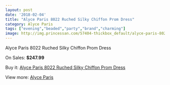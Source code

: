 ```yaml
---
layout: post
date: '2018-02-04'
title: "Alyce Paris 8022 Ruched Silky Chiffon Prom Dress"
category: Alyce Paris
tags: ["evening","beaded","party","brand","charming"]
image: http://img.princessan.com/57404-thickbox_default/alyce-paris-8022-ruched-silky-chiffon-prom-dress.jpg
---
```

Alyce Paris 8022 Ruched Silky Chiffon Prom Dress

On Sales: **$247.99**
<a href="https://www.princessan.com/en/alyce-paris/25386-alyce-paris-8022-ruched-silky-chiffon-prom-dress.html"><amp-img layout="responsive" width="600" height="600" src="//img.princessan.com/57404-thickbox_default/alyce-paris-8022-ruched-silky-chiffon-prom-dress.jpg" alt="Alyce Paris 8022 Ruched Silky Chiffon Prom Dress 0" /></a>
<a href="https://www.princessan.com/en/alyce-paris/25386-alyce-paris-8022-ruched-silky-chiffon-prom-dress.html"><amp-img layout="responsive" width="600" height="600" src="//img.princessan.com/57407-thickbox_default/alyce-paris-8022-ruched-silky-chiffon-prom-dress.jpg" alt="Alyce Paris 8022 Ruched Silky Chiffon Prom Dress 1" /></a>
<a href="https://www.princessan.com/en/alyce-paris/25386-alyce-paris-8022-ruched-silky-chiffon-prom-dress.html"><amp-img layout="responsive" width="600" height="600" src="//img.princessan.com/57406-thickbox_default/alyce-paris-8022-ruched-silky-chiffon-prom-dress.jpg" alt="Alyce Paris 8022 Ruched Silky Chiffon Prom Dress 2" /></a>
<a href="https://www.princessan.com/en/alyce-paris/25386-alyce-paris-8022-ruched-silky-chiffon-prom-dress.html"><amp-img layout="responsive" width="600" height="600" src="//img.princessan.com/57405-thickbox_default/alyce-paris-8022-ruched-silky-chiffon-prom-dress.jpg" alt="Alyce Paris 8022 Ruched Silky Chiffon Prom Dress 3" /></a>

Buy it: [Alyce Paris 8022 Ruched Silky Chiffon Prom Dress](https://www.princessan.com/en/alyce-paris/25386-alyce-paris-8022-ruched-silky-chiffon-prom-dress.html "Alyce Paris 8022 Ruched Silky Chiffon Prom Dress")

View more: [Alyce Paris](https://www.princessan.com/en/210-alyce-paris "Alyce Paris")